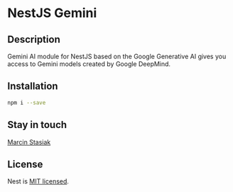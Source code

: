 # NestJS Gemini

## Description

Gemini AI module for NestJS based on the Google Generative AI gives you access to Gemini models created by Google DeepMind.

## Installation

```bash
npm i --save 
```

## Stay in touch

[Marcin Stasiak]()

## License

Nest is [MIT licensed](https://github.com/marcin-stasiak/nestjs-gemini/blob/master/LICENSE).
